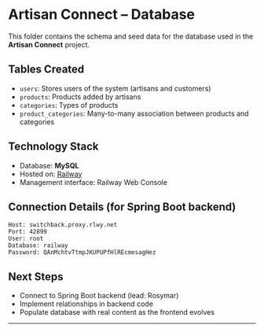 # Artisan Connect – Database

This folder contains the schema and seed data for the database used in the **Artisan Connect** project.

## Tables Created

- `users`: Stores users of the system (artisans and customers)
- `products`: Products added by artisans
- `categories`: Types of products
- `product_categories`: Many-to-many association between products and categories

## Technology Stack

- Database: **MySQL**
- Hosted on: [Railway](https://railway.app)
- Management interface: Railway Web Console

## Connection Details (for Spring Boot backend)

```
Host: switchback.proxy.rlwy.net
Port: 42899
User: root
Database: railway
Password: QAnMchtvTtmpJKUPUPfHlREcmesagHez
```

## Next Steps

- Connect to Spring Boot backend (lead: Rosymar)
- Implement relationships in backend code
- Populate database with real content as the frontend evolves

---

